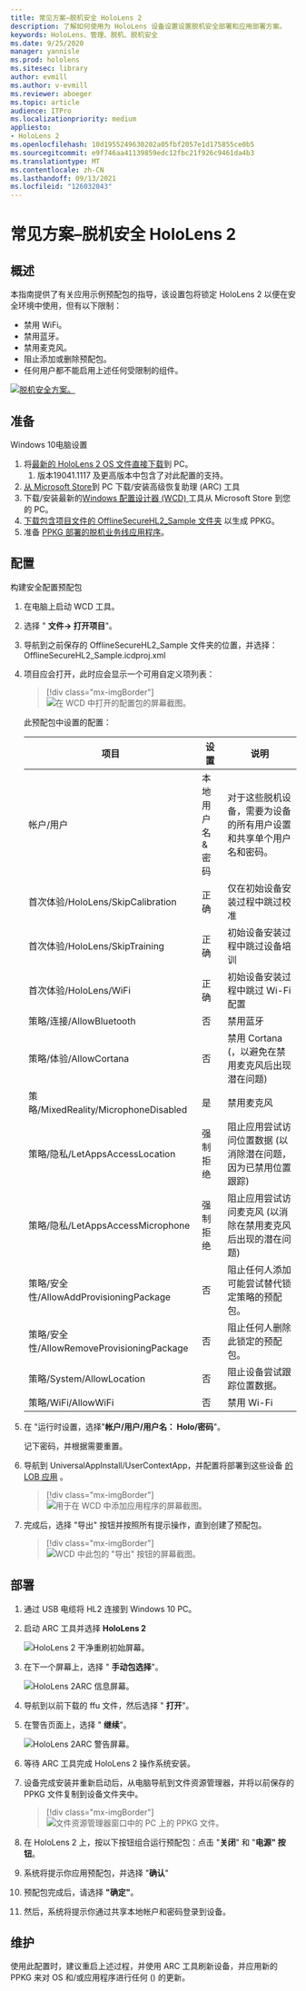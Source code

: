 ```yaml
---
title: 常见方案–脱机安全 HoloLens 2
description: 了解如何使用为 HoloLens 设备设置设置脱机安全部署和应用部署方案。
keywords: HoloLens、管理、脱机、脱机安全
ms.date: 9/25/2020
manager: yannisle
ms.prod: hololens
ms.sitesec: library
author: evmill
ms.author: v-evmill
ms.reviewer: aboeger
ms.topic: article
audience: ITPro
ms.localizationpriority: medium
appliesto:
- HoloLens 2
ms.openlocfilehash: 10d1955249630202a05fbf2057e1d175855ce0b5
ms.sourcegitcommit: e9f746aa41139859edc12fbc21f926c9461da4b3
ms.translationtype: MT
ms.contentlocale: zh-CN
ms.lasthandoff: 09/13/2021
ms.locfileid: "126032043"
---
```

# <a name="common-scenarios--offline-secure-hololens-2"></a>常见方案–脱机安全 HoloLens 2

## <a name="overview"></a>概述

本指南提供了有关应用示例预配包的指导，该设置包将锁定 HoloLens 2 以便在安全环境中使用，但有以下限制：

-   禁用 WiFi。
-   禁用蓝牙。
-   禁用麦克风。
-   阻止添加或删除预配包。
-   任何用户都不能启用上述任何受限制的组件。

[![脱机安全方案。 ](./images/deployment-guides-revised-scenario-c-01.png)](./images/deployment-guides-revised-scenario-c-01.png#lightbox)

## <a name="prepare"></a>准备

Windows 10电脑设置
1. 将[最新的 HoloLens 2 OS 文件直接下载](https://aka.ms/hololens2download)到 PC。 
   1. 版本19041.1117 及更高版本中包含了对此配置的支持。
1. [从 Microsoft Store](https://www.microsoft.com/store/productId/9P74Z35SFRS8)到 PC 下载/安装高级恢复助理 (ARC) 工具
1. 下载/安装最新的[Windows 配置设计器 (WCD) ](https://www.microsoft.com/p/windows-configuration-designer/9nblggh4tx22?activetab=pivot:overviewtab)工具从 Microsoft Store 到您的 PC。
1. [下载包含项目文件的 OfflineSecureHL2_Sample 文件夹](https://aka.ms/HoloLensDocs-SecureOfflineSample) 以生成 PPKG。
1. 准备 [PPKG 部署的脱机业务线应用程序](app-deploy-provisioning-package.md)。 


## <a name="configure"></a>配置

构建安全配置预配包

1. 在电脑上启动 WCD 工具。
1. 选择 " **文件-> 打开项目**"。
  1. 导航到之前保存的 OfflineSecureHL2_Sample 文件夹的位置，并选择： OfflineSecureHL2_Sample.icdproj.xml
1. 项目应会打开，此时应会显示一个可用自定义项列表：

   > [!div class="mx-imgBorder"]
   > ![在 WCD 中打开的配置包的屏幕截图。](images/offline-secure-sample-wcd.png)

   此预配包中设置的配置：
   
   |     项目                                                |     设置                       |     说明                                                                                                                    |
   |---------------------------------------------------------|-----------------------------------|------------------------------------------------------------------------------------------------------------------------------------|
   |     帐户/用户                                    |     本地用户名 & 密码    |     对于这些脱机设备，需要为设备的所有用户设置和共享单个用户名和密码。          |
   |     首次体验/HoloLens/SkipCalibration       |     正确                          |     仅在初始设备安装过程中跳过校准                                                                             |
   |     首次体验/HoloLens/SkipTraining          |     正确                          |     初始设备安装过程中跳过设备培训                                                                              |
   |     首次体验/HoloLens/WiFi                  |     正确                          |     初始设备安装过程中跳过 Wi-Fi 配置                                                                                 |
   |     策略/连接/AllowBluetooth                |     否                            |     禁用蓝牙                                                                                                             |
   |     策略/体验/AllowCortana                    |     否                            |     禁用 Cortana (，以避免在禁用麦克风后出现潜在问题)                                           |
   |     策略/MixedReality/MicrophoneDisabled            |     是                           |     禁用麦克风                                                                                                            |
   |     策略/隐私/LetAppsAccessLocation              |     强制拒绝                    |     阻止应用尝试访问位置数据 (以消除潜在问题，因为已禁用位置跟踪)     |
   |     策略/隐私/LetAppsAccessMicrophone            |     强制拒绝                    |     阻止应用尝试访问麦克风 (以消除在禁用麦克风后出现的潜在问题)            |
   |     策略/安全性/AllowAddProvisioningPackage       |     否                            |     阻止任何人添加可能尝试替代锁定策略的预配包。                         |
   |     策略/安全性/AllowRemoveProvisioningPackage    |     否                            |     阻止任何人删除此锁定的预配包。                                                           |
   |     策略/System/AllowLocation                       |     否                            |     阻止设备尝试跟踪位置数据。                                                                        |
   |     策略/WiFi/AllowWiFi                             |     否                            |     禁用 Wi-Fi                                                                                                                 |

1. 在 "运行时设置，选择"**帐户/用户/用户名： Holo/密码**"。

   记下密码，并根据需要重置。

1. 导航到 UniversalAppInstall/UserContextApp，并配置将部署到这些设备 [的 LOB 应用](app-deploy-provisioning-package.md) 。

   > [!div class="mx-imgBorder"]
   > ![用于在 WCD 中添加应用程序的屏幕截图。](images/offline-secure-sample-wcd-usercontextapp2.png)

1. 完成后，选择 "导出" 按钮并按照所有提示操作，直到创建了预配包。

   > [!div class="mx-imgBorder"]
   > ![WCD 中此包的 "导出" 按钮的屏幕截图。](images/offline-secure-sample-wcd-export.png)

## <a name="deploy"></a>部署

1. 通过 USB 电缆将 HL2 连接到 Windows 10 PC。
1. 启动 ARC 工具并选择 **HoloLens 2**

   ![HoloLens 2 干净重刷初始屏幕。](images/ARC2.png)

1. 在下一个屏幕上，选择 " **手动包选择**"。

   ![HoloLens 2ARC 信息屏幕。](images/arc_device_info.png)

1. 导航到以前下载的 ffu 文件，然后选择 " **打开**"。
1. 在警告页面上，选择 " **继续**"。

   ![HoloLens 2ARC 警告屏幕。](images/arc_warning.png)

1. 等待 ARC 工具完成 HoloLens 2 操作系统安装。
1. 设备完成安装并重新启动后，从电脑导航到文件资源管理器，并将以前保存的 PPKG 文件复制到设备文件夹中。

   > [!div class="mx-imgBorder"]
   > ![文件资源管理器窗口中的 PC 上的 PPKG 文件。](images/offline-secure-file-explorer.png)

1. 在 HoloLens 2 上，按以下按钮组合运行预配包：点击 "**关闭**" 和 "**电源" 按钮**。
1. 系统将提示你应用预配包，并选择 "**确认**"
1. 预配包完成后，请选择 **"确定"**。
1. 然后，系统将提示你通过共享本地帐户和密码登录到设备。

## <a name="maintain"></a>维护

使用此配置时，建议重启上述过程，并使用 ARC 工具刷新设备，并应用新的 PPKG 来对 OS 和/或应用程序进行任何 () 的更新。
